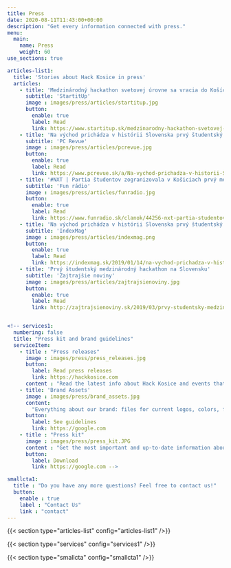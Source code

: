 ```yaml
---
title: Press
date: 2020-08-11T11:43:00+00:00
description: "Get every information connected with press."
menu:
  main:
    name: Press
    weight: 60
use_sections: true

articles-list1:
  title: 'Stories about Hack Kosice in press'
  articles: 
    - title: 'Medzinárodný hackathon svetovej úrovne sa vracia do Košíc'
      subtitle: 'StartitUp'
      image : images/press/articles/startitup.jpg
      button: 
        enable: true
        label: Read
        link: https://www.startitup.sk/medzinarodny-hackathon-svetovej-urovne-sa-vracia-do-kosic/
    - title: 'Na východ prichádza v histórii Slovenska prvý študentský hackathon najvyššej svetovej úrovne'
      subtitle: 'PC Revue'
      image : images/press/articles/pcrevue.jpg
      button: 
        enable: true
        label: Read
        link: https://www.pcrevue.sk/a/Na-vychod-prichadza-v-historii-Slovenska-prvy-studentsky-hackathon-najvyssej-svetovej-urovne
    - title: '#NXT | Partia študentov zogranizovala v Košiciach prvý medzinárodný hackathon, tento rok chystajú jeho prvú hybridnú verziu v strednej Európe'
      subtitle: 'Fun rádio'
      image : images/press/articles/funradio.jpg
      button: 
        enable: true
        label: Read
        link: https://www.funradio.sk/clanok/44256-nxt-partia-studentov-zogranizovala-v-kosiciach-prvy-medzinarodny-hackathon-tento-rok-chystaju-jeho-prvu-hybridnu-verziu-v-strednej-europe/
    - title: 'Na východ prichádza v histórii Slovenska prvý študentský hackathon najvyššej svetovej úrovne'
      subtitle: 'IndexMag'
      image : images/press/articles/indexmag.png
      button: 
        enable: true
        label: Read
        link: https://indexmag.sk/2019/01/14/na-vychod-prichadza-v-historii-slovenska-prvy-studentsky-hackathon-najvyssej-svetovej-urovne/
    - title: 'Prvý študentský medzinárodný hackathon na Slovensku'
      subtitle: 'Zajtrajšie noviny'
      image : images/press/articles/zajtrajsienoviny.jpg
      button: 
        enable: true
        label: Read
        link: http://zajtrajsienoviny.sk/2019/03/prvy-studentsky-medzinarodny-hackathon-na-slovensku/


<!-- services1:
  numbering: false
  title: "Press kit and brand guidelines"
  serviceItem:
    - title : "Press releases"
      image : images/press/press_releases.jpg
      button:
        label: Read press releases
        link: https://hackkosice.com
      content : "Read the latest info about Hack Kosice and events that we organised straight from us."
    - title: 'Brand Assets'
      image : images/press/brand_assets.jpg
      content:
        "Everything about our brand: files for current logos, colors, fonts and overal brand guidelines."
      button: 
        label: See guidelines
        link: https://google.com
    - title : "Press kit"
      image : images/press/press_kit.JPG
      content : "Get the most important and up-to-date information about Hack Kosice and our activities in one convenient download."
      button: 
        label: Download
        link: https://google.com -->

smallcta1:
  title : "Do you have any more questions? Feel free to contact us!"
  button:
    enable : true
    label : "Contact Us"
    link : "contact"
---
```


{{< section type="articles-list" config="articles-list1" />}}

{{< section type="services" config="services1" />}}

{{< section type="smallcta" config="smallcta1" />}}

